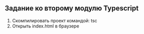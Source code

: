## Задание ко второму модулю Typescript

1. Скомпилировать проект командой: tsc
2. Открыть index.html в браузере

